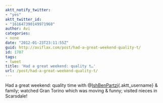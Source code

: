 ```yaml
---
aktt_notify_twitter:
- "yes"
aktt_twitter_id:
- "161647390149971968"
author: Avi
categories:
- none
date: "2012-01-23T23:11:55Z"
guid: http://aviflax.com/post/had-a-great-weekend-quality-t/
id: 1707
tags:
- tweet
title: 'Had a great weekend: quality t…'
url: /post/had-a-great-weekend-quality-t/
---
```

Had a great weekend: quality time with @[IshBenPartzi](http://twitter.com/IshBenPartzi){.aktt_username} & family; watched Gran Torino which was moving & funny; visited nieces in Scarsdale!